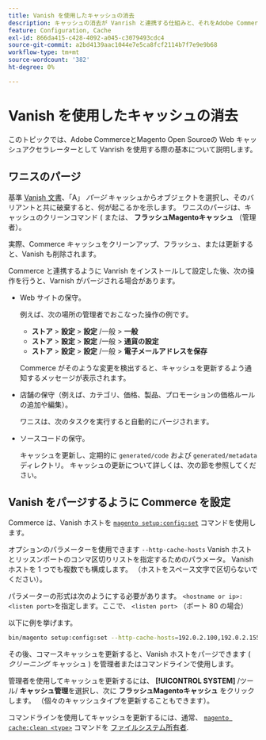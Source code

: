 ```yaml
---
title: Vanish を使用したキャッシュの消去
description: キャッシュの消去が Vanrish と連携する仕組みと、それをAdobe Commerceアプリケーションの Web キャッシュアクセラレーターとして使用する方法を説明します。
feature: Configuration, Cache
exl-id: 866da415-c428-4092-a045-c3079493cdc4
source-git-commit: a2bd4139aac1044e7e5ca8fcf2114b7f7e9e9b68
workflow-type: tm+mt
source-wordcount: '382'
ht-degree: 0%

---
```


# Vanish を使用したキャッシュの消去

このトピックでは、Adobe CommerceとMagento Open Sourceの Web キャッシュアクセラレーターとして Vanrish を使用する際の基本について説明します。

## ワニスのパージ

基準 [Vanish 文書](https://www.varnish-cache.org/docs/trunk/users-guide/purging.html)、「A」 *パージ* キャッシュからオブジェクトを選択し、そのバリアントと共に破棄すると、何が起こるかを示します。 ワニスのパージは、キャッシュのクリーンコマンド ( または、 **フラッシュMagentoキャッシュ** （管理者）。

実際、Commerce キャッシュをクリーンアップ、フラッシュ、または更新すると、Vanish も削除されます。

Commerce と連携するように Vanrish をインストールして設定した後、次の操作を行うと、Varnish がパージされる場合があります。

- Web サイトの保守。

  例えば、次の場所の管理者でおこなった操作の例です。

   - **ストア** > **設定** > **設定** /一般 > **一般**
   - **ストア** > **設定** > **設定** /一般 > **通貨の設定**
   - **ストア** > **設定** > **設定** /一般 > **電子メールアドレスを保存**

  Commerce がそのような変更を検出すると、キャッシュを更新するよう通知するメッセージが表示されます。

- 店舗の保守（例えば、カテゴリ、価格、製品、プロモーションの価格ルールの追加や編集）。

  ワニスは、次のタスクを実行すると自動的にパージされます。

- ソースコードの保守。

  キャッシュを更新し、定期的に `generated/code` および `generated/metadata` ディレクトリ。 キャッシュの更新について詳しくは、次の節を参照してください。

## Vanish をパージするように Commerce を設定

Commerce は、Vanish ホストを [`magento setup:config:set`](https://devdocs.magento.com/guides/v2.4/reference/cli/magento.html#setupconfigset) コマンドを使用します。

オプションのパラメーターを使用できます `--http-cache-hosts` Vanish ホストとリッスンポートのコンマ区切りリストを指定するためのパラメータ。 Vanish ホストを 1 つでも複数でも構成します。 （ホストをスペース文字で区切らないでください）。

パラメーターの形式は次のようにする必要があります。 `<hostname or ip>:<listen port>`を指定します。ここで、 `<listen port>` （ポート 80 の場合）

以下に例を挙げます。

```bash
bin/magento setup:config:set --http-cache-hosts=192.0.2.100,192.0.2.155:6081
```

その後、コマースキャッシュを更新すると、Vanish ホストをパージできます ( *クリーニング* キャッシュ ) を管理者またはコマンドラインで使用します。

管理者を使用してキャッシュを更新するには、 **[!UICONTROL SYSTEM]** /ツール/ **キャッシュ管理**&#x200B;を選択し、次に **フラッシュMagentoキャッシュ** をクリックします。 （個々のキャッシュタイプを更新することもできます）。

コマンドラインを使用してキャッシュを更新するには、通常、 [`magento cache:clean <type>`](../cli/manage-cache.md#clean-and-flush-cache-types) コマンドを [ファイルシステム所有者](../../installation/prerequisites/file-system/overview.md).
